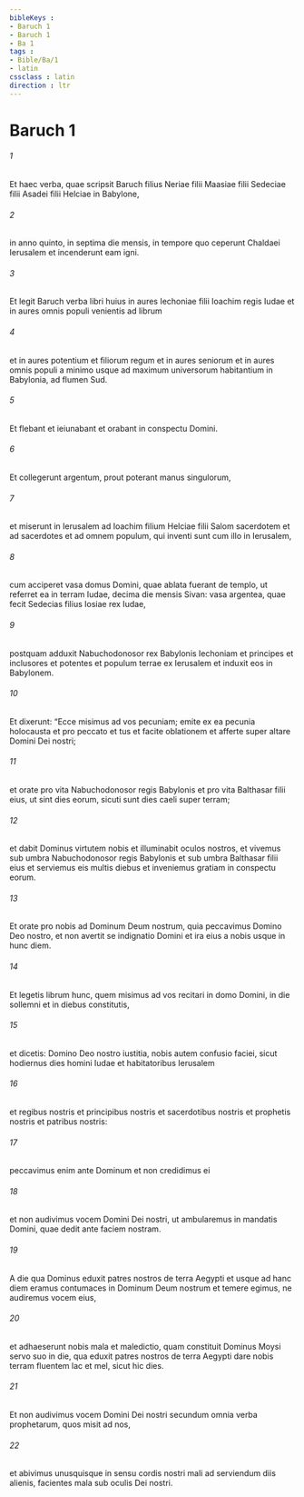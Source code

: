 ```yaml
---
bibleKeys : 
- Baruch 1
- Baruch 1
- Ba 1
tags : 
- Bible/Ba/1
- latin
cssclass : latin
direction : ltr
---
```


# Baruch 1

###### 1
Et haec verba, quae scripsit Baruch filius Neriae filii Maasiae filii Sedeciae filii Asadei filii Helciae in Babylone, 
###### 2
in anno quinto, in septima die mensis, in tempore quo ceperunt Chaldaei Ierusalem et incenderunt eam igni. 
###### 3
Et legit Baruch verba libri huius in aures Iechoniae filii Ioachim regis Iudae et in aures omnis populi venientis ad librum 
###### 4
et in aures potentium et filiorum regum et in aures seniorum et in aures omnis populi a minimo usque ad maximum universorum habitantium in Babylonia, ad flumen Sud. 
###### 5
Et flebant et ieiunabant et orabant in conspectu Domini. 
###### 6
Et collegerunt argentum, prout poterant manus singulorum, 
###### 7
et miserunt in Ierusalem ad Ioachim filium Helciae filii Salom sacerdotem et ad sacerdotes et ad omnem populum, qui inventi sunt cum illo in Ierusalem, 
###### 8
cum acciperet vasa domus Domini, quae ablata fuerant de templo, ut referret ea in terram Iudae, decima die mensis Sivan: vasa argentea, quae fecit Sedecias filius Iosiae rex Iudae, 
###### 9
postquam adduxit Nabuchodonosor rex Babylonis Iechoniam et principes et inclusores et potentes et populum terrae ex Ierusalem et induxit eos in Babylonem. 
###### 10
Et dixerunt: “Ecce misimus ad vos pecuniam; emite ex ea pecunia holocausta et pro peccato et tus et facite oblationem et afferte super altare Domini Dei nostri; 
###### 11
et orate pro vita Nabuchodonosor regis Babylonis et pro vita Balthasar filii eius, ut sint dies eorum, sicuti sunt dies caeli super terram; 
###### 12
et dabit Dominus virtutem nobis et illuminabit oculos nostros, et vivemus sub umbra Nabuchodonosor regis Babylonis et sub umbra Balthasar filii eius et serviemus eis multis diebus et inveniemus gratiam in conspectu eorum. 
###### 13
Et orate pro nobis ad Dominum Deum nostrum, quia peccavimus Domino Deo nostro, et non avertit se indignatio Domini et ira eius a nobis usque in hunc diem. 
###### 14
Et legetis librum hunc, quem misimus ad vos recitari in domo Domini, in die sollemni et in diebus constitutis, 
###### 15
et dicetis: Domino Deo nostro iustitia, nobis autem confusio faciei, sicut hodiernus dies homini Iudae et habitatoribus Ierusalem 
###### 16
et regibus nostris et principibus nostris et sacerdotibus nostris et prophetis nostris et patribus nostris: 
###### 17
peccavimus enim ante Dominum et non credidimus ei 
###### 18
et non audivimus vocem Domini Dei nostri, ut ambularemus in mandatis Domini, quae dedit ante faciem nostram. 
###### 19
A die qua Dominus eduxit patres nostros de terra Aegypti et usque ad hanc diem eramus contumaces in Dominum Deum nostrum et temere egimus, ne audiremus vocem eius, 
###### 20
et adhaeserunt nobis mala et maledictio, quam constituit Dominus Moysi servo suo in die, qua eduxit patres nostros de terra Aegypti dare nobis terram fluentem lac et mel, sicut hic dies. 
###### 21
Et non audivimus vocem Domini Dei nostri secundum omnia verba prophetarum, quos misit ad nos, 
###### 22
et abivimus unusquisque in sensu cordis nostri mali ad serviendum diis alienis, facientes mala sub oculis Dei nostri.
